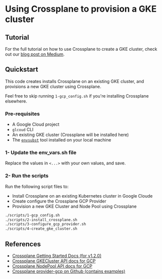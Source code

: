 # Using Crossplane to provision a GKE cluster

## Tutorial

For the full tutorial on how to use Crossplane to create a GKE cluster, check out our [blog post on Medium](https://medium.com/@dee_zero/cf5374d765ee?source=friends_link&sk=6654b27051a58815073b0613c8127def).

## Quickstart

This code creates installs Crossplane on an existing GKE cluster, and provisions a new GKE cluster using Crossplane.

Feel free to skip running `1-gcp_config.sh` if you're installing Crossplane elsewhere.
### Pre-requisites

* A Google Cloud project
* `glcoud` CLI
* An existing GKE cluster (Crossplane will be installed here)
* The [`envsubst`](https://kb.novaordis.com/index.php/Envsubst) tool installed on your local machine


### 1- Update the env_vars.sh file

Replace the values in `<...>` with your own values, and save.

### 2- Run the scripts

Run the following script files to:

* Install Crossplane on an existing Kubernetes cluster in Google Cloude
* Create configure the Crossplane GCP Provider
* Provision a new GKE Cluster and Node Pool using Crossplane

```bash
./scripts/1-gcp_config.sh
./scripts/2-install_crossplane.sh
./scripts/3-configure_gcp_provider.sh
./scripts/4-create_gke_cluster.sh
```

## References

* [Crossplane Getting Started Docs (for v1.2.0)](https://crossplane.io/docs/v1.2/getting-started/install-configure.html)
* [Crossplane GKECluster API docs for GCP](https://doc.crds.dev/github.com/crossplane/provider-gcp/container.gcp.crossplane.io/GKECluster/v1beta1@v0.16.0)
* [Crossplane NodePool API docs for GCP](https://doc.crds.dev/github.com/crossplane/provider-gcp/container.gcp.crossplane.io/NodePool/v1alpha1@v0.16.0)
* [Crossplane provider-gcp on Github (contains examples)](https://github.com/crossplane/provider-gcp/blob/master/examples/gke/gke.yaml)
